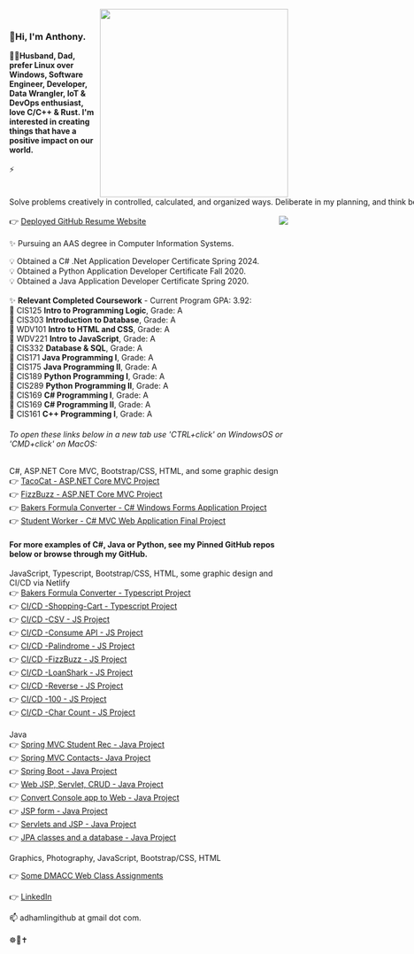 <img align="right" src="https://miro.medium.com/v2/resize:fit:680/1*IRGHmiGsa16stedQvIaZfw.gif" width="340" data-canonical-src="https://miro.medium.com/max/680/1*IRGHmiGsa16stedQvIaZfw.gif" style="max-width:100%;"><br/>
<span style="white-space: nowrap;"><h3>👋Hi, I'm Anthony.</h3></span>
:man_technologist:<strong>Husband, Dad, prefer Linux over Windows, Software Engineer, Developer, Data Wrangler, IoT & DevOps enthusiast, love C/C++ & Rust. I'm interested in creating things that have a positive impact on our world.</strong><br/><br/>⚡<span style="white-space: nowrap;">Solve problems creatively in controlled, calculated, and organized ways. Deliberate in my planning, and think before acting. Do my research and have a high degree of curiosity about many areas. Enjoy learning for learning’s sake, and become competent in the things I choose to learn. A strong stabilizing force on a team during high-pressure projects, a team player and support the cause without hidden agendas. </span><br/><br/>
<img align="right" src="https://github-readme-stats.vercel.app/api/top-langs/?username=hamberfim&count_private=true&include_all_commits&hide=plsql,cmake,qmake,makefile,roff,robotframework,batchfile,tsql,jupyter%20notebook,rich%20text%20format&langs_count=12&size_weight=0.9&count_weight=1.0&amp;show_icons=true&amp;theme=dark&ampexclude_repo=Module13_CIS189,Module12_CIS189,Module11_CIS189,Module10_CIS189,Module9_CIS189,Module8_CIS189,Module7_CIS189" style="max-width: 100%;">
:point_right: [Deployed GitHub Resume Website](https://hamberfim.github.io )<br/><br/>
<span style="text-align: left">
✨ Pursuing an AAS degree in Computer Information Systems. <br/>

:bulb: Obtained a C# .Net Application Developer Certificate Spring 2024. <br/>
:bulb: Obtained a Python Application Developer Certificate Fall 2020. <br/>
:bulb: Obtained a Java Application Developer Certificate Spring 2020. <br/>
<br/>
✨ <strong>Relevant Completed Coursework</strong> - Current Program GPA: 3.92: <br/>
🌱 CIS125 <strong>Intro to Programming Logic</strong>, Grade: A <br/>
🌱 CIS303 <strong>Introduction to Database</strong>, Grade: A <br/>
🌱 WDV101 <strong>Intro to HTML and CSS</strong>, Grade: A <br/>
🌱 WDV221 <strong>Intro to JavaScript</strong>, Grade: A <br/>
🌱 CIS332 <strong>Database & SQL</strong>, Grade: A <br/>
🌱 CIS171 <strong>Java Programming I</strong>, Grade: A <br/>
🌱 CIS175 <strong>Java Programming II</strong>, Grade: A <br/>
🌱 CIS189 <strong>Python Programming I</strong>, Grade: A <br/>
🌱 CIS289 <strong>Python Programming II</strong>, Grade: A <br/>
🌱 CIS169 <strong>C# Programming I</strong>, Grade: A <br/>
🌱 CIS169 <strong>C# Programming II</strong>, Grade: A <br/>
🌱 CIS161 <strong>C++ Programming I</strong>, Grade: A <br/>
 
###### To open these links below in a new tab use 'CTRL+click' on WindowsOS or 'CMD+click' on MacOS:

C#, ASP.NET Core MVC, Bootstrap/CSS, HTML, and some graphic design <br/>
:point_right: [TacoCat - ASP.NET Core MVC Project](https://github.com/Hamberfim/PalindromeCsharp) <br/>
:point_right: [FizzBuzz - ASP.NET Core MVC Project](https://github.com/Hamberfim/FizzBuzzMVC) <br/>
:point_right: [Bakers Formula Converter - C# Windows Forms Application Project](https://github.com/Hamberfim/BakersFormulaConverter) <br/>
:point_right: [Student Worker - C# MVC Web Application Final Project](https://github.com/Hamberfim/CIS169-Fall-2022-Final) <br/>

#### For more examples of C#, Java or Python, see my Pinned GitHub repos below or browse through my GitHub. <br/>
 
JavaScript, Typescript, Bootstrap/CSS, HTML, some graphic design and CI/CD via Netlify <br/>
:point_right: [Bakers Formula Converter - Typescript Project](https://hamberfim.github.io/BakersFormulaConverterTypescript/dist/) <br/>
:point_right: [CI/CD -Shopping-Cart - Typescript Project](https://hamberfim-typescript-cart.netlify.app/) <br/>
:point_right: [CI/CD -CSV - JS Project](https://js-csvreader.netlify.app/) <br/>
:point_right: [CI/CD -Consume API - JS Project](https://js-consume.netlify.app/) <br/>
:point_right: [CI/CD -Palindrome - JS Project](https://js-tacocat.netlify.app/) <br/>
:point_right: [CI/CD -FizzBuzz - JS Project](https://js-fizzbuzz.netlify.app/) <br/>
:point_right: [CI/CD -LoanShark - JS Project](https://js-loanshark.netlify.app/) <br/>
:point_right: [CI/CD -Reverse - JS Project](https://js-reverse.netlify.app/) <br/>
:point_right: [CI/CD -100 - JS Project](https://js-one-hundred.netlify.app/) <br/>
:point_right: [CI/CD -Char Count - JS Project](https://js-charcount.netlify.app/) <br/>
<br/>
Java <br/>
:point_right: [Spring MVC Student Rec - Java Project](https://github.com/Hamberfim/wk10_SpringMVC_3) <br/>
:point_right: [Spring MVC Contacts- Java Project](https://github.com/Hamberfim/CIS175_Wk9_SpringContacts2) <br/>
:point_right: [Spring Boot - Java Project](https://github.com/Hamberfim/CIS175_Wk8_Assessment) <br/>
:point_right: [Web JSP, Servlet, CRUD - Java Project](https://github.com/Hamberfim/CIS175_Wk5_Assessment_JPAJSPServlet) <br/>
:point_right: [Convert Console app to Web - Java Project](https://github.com/Hamberfim/Week5_JPA_JSP_Servlet_Lab) <br/>
:point_right: [JSP form - Java Project](https://github.com/Hamberfim/CoinConverter_Week4) <br/>
:point_right: [Servlets and JSP - Java Project](https://github.com/Hamberfim/CIS175_Week4_JSPServlet_assessment) <br/>
:point_right: [JPA classes and a database - Java Project](https://github.com/Hamberfim/Week3_JPA_Assessment) <br/>



Graphics, Photography, JavaScript, Bootstrap/CSS, HTML <br/>
<!-- :point_right: [My Adobe Portfolio](https://adhamlin.myportfolio.com) <br/> -->
:point_right: [Some DMACC Web Class Assignments](https://hamberfim.github.io/WDV101_Projects/homework/index.html) <br/>
<!-- :point_right: [Deployed GitHub Resume Website](https://hamberfim.github.io/) <br/> -->
:point_right: [LinkedIn](https://www.linkedin.com/in/hamberfim/) <br/>

 
 
📫 adhamlingithub at gmail dot com. <br/><br/>
:wheel_of_dharma::prayer_beads::latin_cross: <br/>
</span><br/>
<!--
**Hamberfim/hamberfim** is a ✨ _special_ ✨ repository because its `README.md` (this file) appears on your GitHub profile.

Here are some ideas to get you started:

- 🔭 I’m currently working on ...
- 🌱 I’m currently learning ...
- 👯 I’m looking to collaborate on ...
- 🤔 I’m looking for help with ...
- 💬 Ask me about ...
- 📫 How to reach me: ...
- 😄 Pronouns: ...
- ⚡ Fun fact: ...
- ✨
-->
